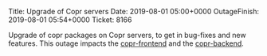 Title: Upgrade of Copr servers
Date: 2019-08-01 05:00+0000
OutageFinish: 2019-08-01 05:54+0000
Ticket: 8166

Upgrade of copr packages on Copr servers, to get in bug-fixes and new features.
This outage impacts the [copr-frontend](https://copr.fedorainfracloud.org) and the 
[copr-backend](https://copr-be.cloud.fedoraproject.org/).